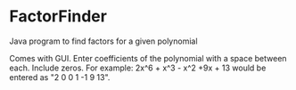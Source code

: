 # FactorFinder
Java program to find factors for a given polynomial

Comes with GUI. Enter coefficients of the polynomial with a space between each. Include zeros.
For example:
    2x^6 + x^3 - x^2  +9x + 13 would be entered as "2 0 0 1 -1 9 13".
